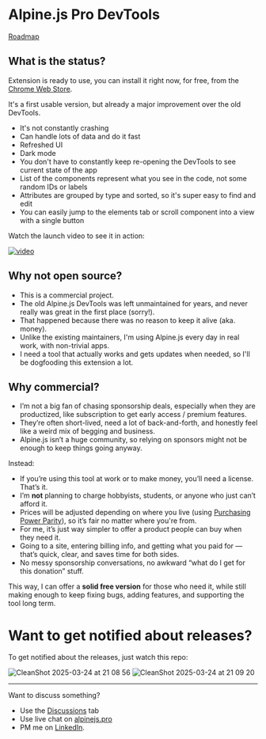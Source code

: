 # Alpine.js Pro DevTools

[Roadmap](https://github.com/orgs/alpine-pro/projects/3/views/1)

## What is the status?

Extension is ready to use, you can install it right now, for free, from the [Chrome Web Store](https://chromewebstore.google.com/detail/lljjpbaakboipfnhngbmmfmlbiiklmnl).

It's a first usable version, but already a major improvement over the old DevTools.
- It's not constantly crashing
- Can handle lots of data and do it fast
- Refreshed UI
- Dark mode
- You don't have to constantly keep re-opening the DevTools to see current state of the app
- List of the components represent what you see in the code, not some random IDs or labels
- Attributes are grouped by type and sorted, so it's super easy to find and edit
- You can easily jump to the elements tab or scroll component into a view with a single button

Watch the launch video to see it in action:

[![video](https://github.com/user-attachments/assets/0a3f5d48-49ee-453b-93cd-5999f18e2f6b)](https://www.youtube.com/watch?v=Xu9MCwdISgU)


## Why not open source?

- This is a commercial project.
- The old Alpine.js DevTools was left unmaintained for years, and never really was great in the first place (sorry!).
- That happened because there was no reason to keep it alive (aka. money).
- Unlike the existing maintainers, I'm using Alpine.js every day in real work, with non-trivial apps.
- I need a tool that actually works and gets updates when needed, so I'll be dogfooding this extension a lot.

## Why commercial?

- I’m not a big fan of chasing sponsorship deals, especially when they are productized, like subscription to get early access / premium features.
- They’re often short-lived, need a lot of back-and-forth, and honestly feel like a weird mix of begging and business.
- Alpine.js isn’t a huge community, so relying on sponsors might not be enough to keep things going anyway.

Instead:

- If you’re using this tool at work or to make money, you’ll need a license. That’s it.
- I’m **not** planning to charge hobbyists, students, or anyone who just can’t afford it.
- Prices will be adjusted depending on where you live (using [Purchasing Power Parity](https://en.wikipedia.org/wiki/Purchasing_power_parity)), so it’s fair no matter where you're from.
- For me, it’s just way simpler to offer a product people can buy when they need it.
- Going to a site, entering billing info, and getting what you paid for — that’s quick, clear, and saves time for both sides.
- No messy sponsorship conversations, no awkward “what do I get for this donation” stuff.

This way, I can offer a **solid free version** for those who need it, while still making enough to keep fixing bugs, adding features, and supporting the tool long term.

# Want to get notified about releases?

To get notified about the releases, just watch this repo:

![CleanShot 2025-03-24 at 21 08 56](https://github.com/user-attachments/assets/f171f279-a46e-4bec-b462-79ed7cb1a061)
![CleanShot 2025-03-24 at 21 09 20](https://github.com/user-attachments/assets/36a1f107-cd52-4ef7-b986-927053568770)

---

Want to discuss something? 
- Use the [Discussions](https://github.com/alpine-pro/devtools/discussions) tab
- Use live chat on [alpinejs.pro](https://alpinejs.pro/contact)
- PM me on [LinkedIn](https://www.linkedin.com/in/igloczek/).

